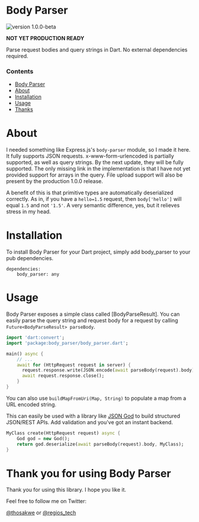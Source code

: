 # Body Parser
![version 1.0.0-beta](https://img.shields.io/badge/version-1.0.0--beta-blue.svg)

**NOT YET PRODUCTION READY**

Parse request bodies and query strings in Dart. No external dependencies required.

### Contents

*   [Body Parser](#body-parser)
*   [About](#about)
*   [Installation](#installation)
*   [Usage](#usage)
*   [Thanks](#thank-you-for-using-body-parser)

# About

I needed something like Express.js's `body-parser` module, so I made it here. It fully supports JSON requests.
x-www-form-urlencoded is partially supported, as well as query strings. By the next update, they will be fully supported.
The only missing link in the implementation is that I have not yet provided support for arrays in the query. File upload support
will also be present by the production 1.0.0 release.

A benefit of this is that primitive types are automatically deserialized correctly. As in, if you have a `hello=1.5` request, then
`body['hello']` will equal `1.5` and not `'1.5'`. A very semantic difference, yes, but it relieves stress in my head.

# Installation

To install Body Parser for your Dart project, simply add body_parser to your
pub dependencies.

    dependencies:
        body_parser: any

# Usage

Body Parser exposes a simple class called [BodyParseResult].
You can easily parse the query string and request body for a request by calling `Future<BodyParseResult> parseBody`.

```dart
import 'dart:convert';
import 'package:body_parser/body_parser.dart';

main() async {
    // ...
    await for (HttpRequest request in server) {
      request.response.write(JSON.encode(await parseBody(request).body));
      await request.response.close();
    }
}
```

You can also use `buildMapFromUri(Map, String)` to populate a map from a URL encoded string.

This can easily be used with a library like [JSON God](https://github.com/thosakwe/json_god)
to build structured JSON/REST APIs. Add validation and you've got an instant backend.

```dart
MyClass create(HttpRequest request) async {
    God god = new God();
    return god.deserialize(await parseBody(request).body, MyClass);
}
```


# Thank you for using Body Parser

Thank you for using this library. I hope you like it.

Feel free to follow me on Twitter:

[@thosakwe](http://twitter.com/thosakwe)
or
[@regios_tech](http://twitter.com/regios_tech)